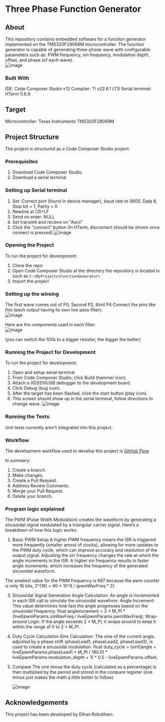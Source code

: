 # Three Phase Function Generator

## About

This repository contains embedded software for a function generator implemented on the TMS320F28069M microcontroller. The function generator is capable of generating three-phase wave with configurable parameters such as: PWM frequency, sin frequency, modulation depth, offset, and phase (of each wave).  <br>
![image](https://github.com/user-attachments/assets/8706b4a3-3700-4cee-b6b9-43aea860b3e6)

### Built With

IDE: Code Composer Studio v12
Compiler: TI v22.6.1 LTS
Serial terminal: HTerm 0.8.9

## Target

Microcontroller: Texas Instruments TMS320F28069M

## Project Structure

The project is structured as a Code Composer Studio project.

### Prerequisites

1. Download Code Composer Studio.
2. Download a serial terminal

### Setting up Serial terminal

1. Set: Correct port (found in device manager), baud rate to 9600, Data 8, Stop bit = 1, Parity = 0
2. Newline at CR+LF
3. Send on enter: NULL
4. Set transmit and recieve on "Ascii"
5. Click the "connect" button (In HTerm, disconnect should be shown once connect is pressed)
![image](https://github.com/user-attachments/assets/689ff867-cf3d-43e5-a622-711a59307de0)

### Opening the Project

To run the project for development:

1. Clone the repo
2. Open Code Composer Studio at the directory the repository is located in such as `C:\MyProjects\FunctionGenerator\`
3. Import the project
### Setting up the wireing
The first wave comes out of P0, Second P2, third P4
Connect the pins like this (each output having its own low pass filter): <br>
![image](https://github.com/user-attachments/assets/57ce7bc7-7716-41ac-a33b-a9d45dc43dde)

Here are the components used in each filter: <br>
![image](https://github.com/user-attachments/assets/fc0d6c6c-d055-4cc7-9661-5fd793b61c73)

(you can switch the 100k to a bigger resistor, the bigger the better) 

### Running the Project for Development

To run the project for development:

1. Open and setup serial terminal 
2. From Code Composer Studio, click Build (hammer icon).
3. Attach a XDS510USB debugger to the development board.
4. Click Debug (bug icon).
5. After the target has been flashed, click the start button (play icon).
6. This screen should show up in the serial terminal, follow directions to change wave.
![image](https://github.com/user-attachments/assets/20328408-a91d-4a27-ae49-3265f13b7e54)


### Running the Tests

Unit tests currently aren't integrated into this project.

### Workflow

The development workflow used to develop this project is [GitHub Flow](https://docs.github.com/en/get-started/quickstart/github-flow).

In summary:

1. Create a branch.
2. Make changes.
3. Create a Pull Request.
4. Address Review Comments.
5. Merge your Pull Request.
6. Delete your branch.

### Program logic explained 

The PWM (Pulse Width Modulation) creates the waveform by generating a sinusoidal signal modulated by a triangular carrier signal. Here’s a breakdown of how this logic works:
1. Basic PWM Setup
  A higher PWM frequency means the ISR is triggered more frequently (smaller amout of clocks), allowing for more updates to the PWM duty cycle, which can improve accuracy and resolution of the output signal.
  Adjusting the sin frequency changes the rate at which the angle increments in the ISR. A higher sin frequency results in faster angle increments, which increases the frequency of the generated sinusoidal waveform.

 The smallest value for the PWM frequency is 687 because the pwm counter is only 16 bits, 2^(16) > 90 * 10^6 / (pwmWavFreq * 2).
   
3. Sinusoidal Signal Generation
  Angle Calculation: An angle is incremented in each ISR call to simulate the sinusoidal waveform.
  Angle Increment: This value determines how fast the angle progresses based on the sinusoidal frequency.
    float angleincrement = 2 * M_PI * (liveEpwmParams.sinWavFreq / liveEpwmParams.pwmWavFreq);
  Wrap-around Logic: If the angle exceeds 2 * M_PI, it wraps around to keep it within the range of 0 to 2 * M_PI.

4. Duty Cycle Calculation
   Sine Calculation: The sine of the current angle, adjusted by a phase shift (phaseLead1, phaseLead2, phaseLead3), is used to create a sinusoidal modulation.
    float duty_cycle = (sinf(angle + liveEpwmParams.phaseLead1 * M_PI / 180.0) * liveEpwmParams.modulation_depth + 1) * 0.5 - liveEpwmParams.offset;
   
6. Compare
   The one minus the duty cycle (calculated as a percentage) is then multiplied by the period and stored in the compare register (one minus just makes the math a little better to follow)

   ![image](https://github.com/user-attachments/assets/d8db373e-0a5c-4746-aa1f-c6b0851fce76)

## Acknowledgements

This project has been developed by Ethan Robotham.
